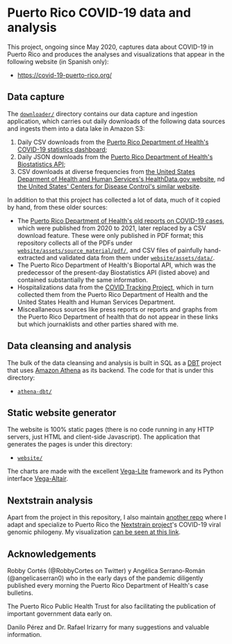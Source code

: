 # Puerto Rico COVID-19 data and analysis

This project, ongoing since May 2020, captures data about COVID-19 in
Puerto Rico and produces the analyses and visualizations that appear
in the following website (in Spanish only):

* https://covid-19-puerto-rico.org/


## Data capture

The [`downloader/`](downloader/) directory contains our data capture
and ingestion application, which carries out daily downloads of the
following data sources and ingests them into a data lake in Amazon S3:

1. Daily CSV downloads from the
   [Puerto Rico Department of Health's COVID-19 statistics dashboard](https://www.salud.pr.gov/estadisticas_v2);
2. Daily JSON downloads from the
   [Puerto Rico Department of Health's Biostatistics API](https://biostatistics.salud.pr.gov);
3. CSV downloads at diverse frequencies from
[the United States Deparment of Health and Human Services's HealthData.gov website](https://healthdata.gov/),
nd
[the United States' Centers for Disease Control's similar website](https://data.cdc.gov/).

In addition to that this project has collected a lot of data, much of
it copied by hand, from these older sources:

* The
  [Puerto Rico Department of Health's old reports on COVID-19 cases](http://www.salud.pr.gov/Estadisticas-Registros-y-Publicaciones/Pages/COVID-19.aspx),
  which were published from 2020 to 2021, later replaced by a CSV
  download feature.  These were only published in PDF format; this
  repository collects all of the PDFs under
  [`website/assets/source_material/pdf/`](website/assets/source_material/pdf/),
  and CSV files of painfully hand-extracted and validated data from
  them under [`website/assets/data/`](website/assets/data/).
* The Puerto Rico Department of  Health's Bioportal API, which was the
  predecessor of the present-day  Biostatistics API (listed above) and
  contained substantially the same information.
* Hospitalizations data from the
  [COVID Tracking Project](https://covidtracking.com/), which in turn
  collected them from the Puerto Rico Department of Health and the
  United States Health and Human Services Department.
* Misceallaneous sources like press reports or reports and graphs from
  the Puerto Rico Department of health that do not appear in these
  links but which journaklists and other parties shared with me.


## Data cleansing and analysis

The bulk of the data cleansing and analysis is built in SQL as a
[DBT](https://www.getdbt.com/) project that uses
[Amazon Athena](https://aws.amazon.com/athena/) as its backend.  The
code for that is under this directory:

* [`athena-dbt/`](athena-dbt/)


## Static website generator

The website is 100% static pages (there is no code running in any
HTTP servers, just HTML and client-side Javascript).  The application
that generates the pages is under this directory:

* [`website/`](website/)

The charts are made with the excellent
[Vega-Lite](https://vega.github.io/vega-lite/) framework and its
Python interface [Vega-Altair](https://altair-viz.github.io/).


## Nextstrain analysis

Apart from the project in this repository, I also maintain
[another repo](https://github.com/sacundim/covid-19-puerto-rico-nextstrain)
where I adapt and specialize to Puerto Rico the
[Nextstrain project](https://nextstrain.org/)'s COVID-19 viral genomic
philogeny.  My visualization [can be seen at this link](https://nextstrain.org/fetch/covid-19-puerto-rico.org/auspice/ncov_puerto-rico.json?f_division=Puerto%20Rico).


## Acknowledgements

Robby Cortés (@RobbyCortes on Twitter) y Angélica Serrano-Román
(@angelicaserran0) who in the early days of the pandemic diligently
published every morning the Puerto Rico Department of Health's case
bulletins.

The Puerto Rico Public Health Trust for also facilitating the
publication of important government data early on.

Danilo Pérez and Dr. Rafael Irizarry for many suggestions and valuable
information.

